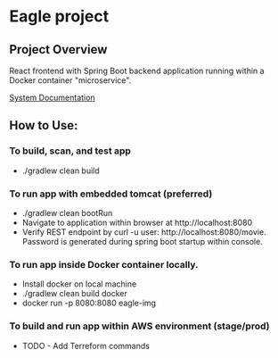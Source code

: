# Eagle project

## Project Overview
React frontend with Spring Boot backend application running within a Docker container "microservice".

[System Documentation](https://github.com/ICFI/eagle/blob/master/documentation/pdf/index.pdf)

## How to Use:

### To build, scan, and test app
* ./gradlew clean build

### To run app with embedded tomcat (preferred)
* ./gradlew clean bootRun
* Navigate to application within browser at http://localhost:8080
* Verify REST endpoint by curl -u user:<password> http://localhost:8080/movie.  Password is generated during spring boot startup within console.

### To run app inside Docker container locally.
* Install docker on local machine
* ./gradlew clean build docker
* docker run -p 8080:8080 eagle-img

### To build and run app within AWS environment (stage/prod)
* TODO - Add Terreform commands
